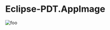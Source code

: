 # Eclipse-PDT.AppImage

![foo](https://github.com/nx-appbuild-hub/Eclipse-PDT.AppImage//actions/workflows/makefile.yml/badge.svg)
